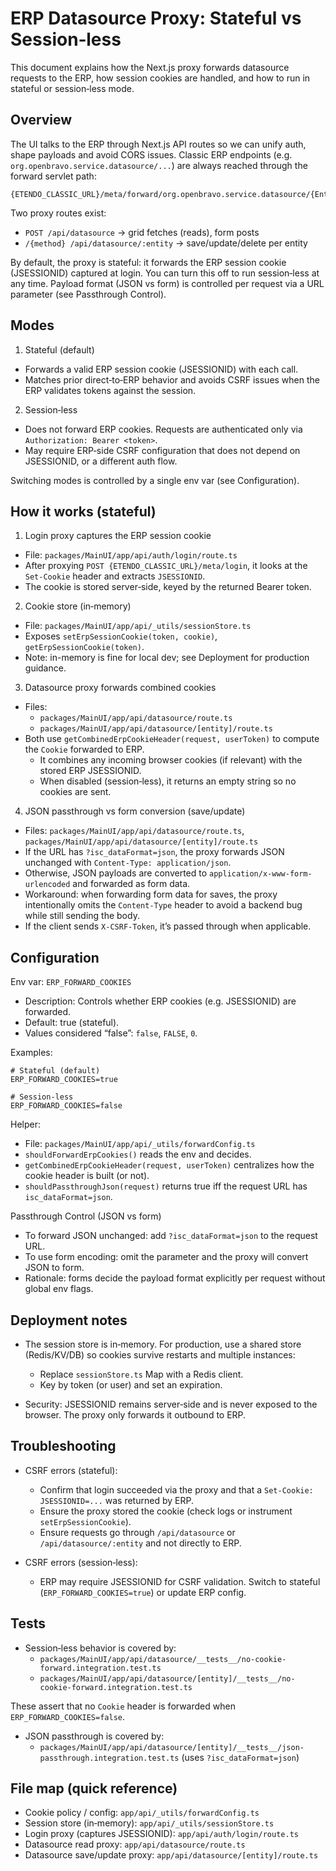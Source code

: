 # ERP Datasource Proxy: Stateful vs Session‑less

This document explains how the Next.js proxy forwards datasource requests to the ERP, how session cookies are handled, and how to run in stateful or session‑less mode.

## Overview

The UI talks to the ERP through Next.js API routes so we can unify auth, shape payloads and avoid CORS issues. Classic ERP endpoints (e.g. `org.openbravo.service.datasource/...`) are always reached through the forward servlet path:

```
{ETENDO_CLASSIC_URL}/meta/forward/org.openbravo.service.datasource/{Entity}
```

Two proxy routes exist:

- `POST /api/datasource` → grid fetches (reads), form posts
- `/{method} /api/datasource/:entity` → save/update/delete per entity

By default, the proxy is stateful: it forwards the ERP session cookie (JSESSIONID) captured at login. You can turn this off to run session‑less at any time. Payload format (JSON vs form) is controlled per request via a URL parameter (see Passthrough Control).

## Modes

1) Stateful (default)
- Forwards a valid ERP session cookie (JSESSIONID) with each call.
- Matches prior direct‑to‑ERP behavior and avoids CSRF issues when the ERP validates tokens against the session.

2) Session‑less
- Does not forward ERP cookies. Requests are authenticated only via `Authorization: Bearer <token>`.
- May require ERP‑side CSRF configuration that does not depend on JSESSIONID, or a different auth flow.

Switching modes is controlled by a single env var (see Configuration).

## How it works (stateful)

1) Login proxy captures the ERP session cookie
- File: `packages/MainUI/app/api/auth/login/route.ts`
- After proxying `POST {ETENDO_CLASSIC_URL}/meta/login`, it looks at the `Set-Cookie` header and extracts `JSESSIONID`.
- The cookie is stored server‑side, keyed by the returned Bearer token.

2) Cookie store (in‑memory)
- File: `packages/MainUI/app/api/_utils/sessionStore.ts`
- Exposes `setErpSessionCookie(token, cookie)`, `getErpSessionCookie(token)`.
- Note: in-memory is fine for local dev; see Deployment for production guidance.

3) Datasource proxy forwards combined cookies
- Files:
  - `packages/MainUI/app/api/datasource/route.ts`
  - `packages/MainUI/app/api/datasource/[entity]/route.ts`
- Both use `getCombinedErpCookieHeader(request, userToken)` to compute the `Cookie` forwarded to ERP.
  - It combines any incoming browser cookies (if relevant) with the stored ERP JSESSIONID.
  - When disabled (session‑less), it returns an empty string so no cookies are sent.

4) JSON passthrough vs form conversion (save/update)
- Files: `packages/MainUI/app/api/datasource/route.ts`, `packages/MainUI/app/api/datasource/[entity]/route.ts`
- If the URL has `?isc_dataFormat=json`, the proxy forwards JSON unchanged with `Content-Type: application/json`.
- Otherwise, JSON payloads are converted to `application/x-www-form-urlencoded` and forwarded as form data.
- Workaround: when forwarding form data for saves, the proxy intentionally omits the `Content-Type` header to avoid a backend bug while still sending the body.
- If the client sends `X-CSRF-Token`, it’s passed through when applicable.

## Configuration

Env var: `ERP_FORWARD_COOKIES`

- Description: Controls whether ERP cookies (e.g. JSESSIONID) are forwarded.
- Default: true (stateful).
- Values considered “false”: `false`, `FALSE`, `0`.

Examples:

```
# Stateful (default)
ERP_FORWARD_COOKIES=true

# Session‑less
ERP_FORWARD_COOKIES=false
```

Helper:

- File: `packages/MainUI/app/api/_utils/forwardConfig.ts`
- `shouldForwardErpCookies()` reads the env and decides.
- `getCombinedErpCookieHeader(request, userToken)` centralizes how the cookie header is built (or not).
- `shouldPassthroughJson(request)` returns true iff the request URL has `isc_dataFormat=json`.

Passthrough Control (JSON vs form)

- To forward JSON unchanged: add `?isc_dataFormat=json` to the request URL.
- To use form encoding: omit the parameter and the proxy will convert JSON to form.
- Rationale: forms decide the payload format explicitly per request without global env flags.

## Deployment notes

- The session store is in‑memory. For production, use a shared store (Redis/KV/DB) so cookies survive restarts and multiple instances:
  - Replace `sessionStore.ts` Map with a Redis client.
  - Key by token (or user) and set an expiration.

- Security: JSESSIONID remains server‑side and is never exposed to the browser. The proxy only forwards it outbound to ERP.

## Troubleshooting

- CSRF errors (stateful):
  - Confirm that login succeeded via the proxy and that a `Set-Cookie: JSESSIONID=...` was returned by ERP.
  - Ensure the proxy stored the cookie (check logs or instrument `setErpSessionCookie`).
  - Ensure requests go through `/api/datasource` or `/api/datasource/:entity` and not directly to ERP.

- CSRF errors (session‑less):
  - ERP may require JSESSIONID for CSRF validation. Switch to stateful (`ERP_FORWARD_COOKIES=true`) or update ERP config.

## Tests

- Session‑less behavior is covered by:
  - `packages/MainUI/app/api/datasource/__tests__/no-cookie-forward.integration.test.ts`
  - `packages/MainUI/app/api/datasource/[entity]/__tests__/no-cookie-forward.integration.test.ts`

These assert that no `Cookie` header is forwarded when `ERP_FORWARD_COOKIES=false`.

- JSON passthrough is covered by:
  - `packages/MainUI/app/api/datasource/[entity]/__tests__/json-passthrough.integration.test.ts` (uses `?isc_dataFormat=json`)

## File map (quick reference)

- Cookie policy / config: `app/api/_utils/forwardConfig.ts`
- Session store (in‑memory): `app/api/_utils/sessionStore.ts`
- Login proxy (captures JSESSIONID): `app/api/auth/login/route.ts`
- Datasource read proxy: `app/api/datasource/route.ts`
- Datasource save/update proxy: `app/api/datasource/[entity]/route.ts`
